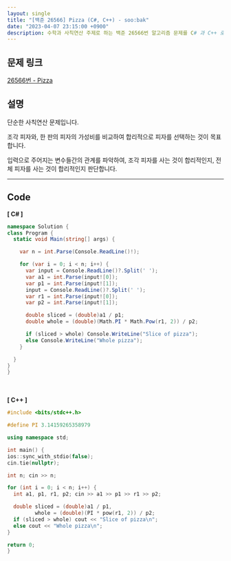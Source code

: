 ```yaml
---
layout: single
title: "[백준 26566] Pizza (C#, C++) - soo:bak"
date: "2023-04-07 23:15:00 +0900"
description: 수학과 사칙연산 주제로 하는 백준 26566번 알고리즘 문제를 C# 과 C++ 로 풀이 및 해설
---
```


## 문제 링크
  [26566번 - Pizza](https://www.acmicpc.net/problem/26566)

## 설명
단순한 사칙연산 문제입니다. <br>

조각 피자와, 한 판의 피자의 가성비를 비교하여 합리적으로 피자를 선택하는 것이 목표합니다. <br>

입력으로 주어지는 변수들간의 관계를 파악하여, 조각 피자를 사는 것이 합리적인지, 전체 피자를 사는 것이 합리적인지 판단합니다. <br>

- - -

## Code
<b>[ C# ] </b>
<br>

  ```c#
namespace Solution {
  class Program {
    static void Main(string[] args) {

      var n = int.Parse(Console.ReadLine()!);

      for (var i = 0; i < n; i++) {
        var input = Console.ReadLine()?.Split(' ');
        var a1 = int.Parse(input![0]);
        var p1 = int.Parse(input![1]);
        input = Console.ReadLine()?.Split(' ');
        var r1 = int.Parse(input![0]);
        var p2 = int.Parse(input![1]);

        double sliced = (double)a1 / p1;
        double whole = (double)(Math.PI * Math.Pow(r1, 2)) / p2;

        if (sliced > whole) Console.WriteLine("Slice of pizza");
        else Console.WriteLine("Whole pizza");
      }

    }
  }
}
  ```
<br><br>
<b>[ C++ ] </b>
<br>

  ```c++
#include <bits/stdc++.h>

#define PI 3.14159265358979

using namespace std;

int main() {
  ios::sync_with_stdio(false);
  cin.tie(nullptr);

  int n; cin >> n;

  for (int i = 0; i < n; i++) {
    int a1, p1, r1, p2; cin >> a1 >> p1 >> r1 >> p2;

    double sliced = (double)a1 / p1,
           whole = (double)(PI * pow(r1, 2)) / p2;
    if (sliced > whole) cout << "Slice of pizza\n";
    else cout << "Whole pizza\n";
  }

  return 0;
}
  ```
